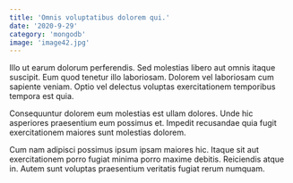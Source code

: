 ```yaml
---
title: 'Omnis voluptatibus dolorem qui.'
date: '2020-9-29'
category: 'mongodb'
image: 'image42.jpg'
---
```


Illo ut earum dolorum perferendis. Sed molestias libero aut omnis itaque suscipit. Eum quod tenetur illo laboriosam. Dolorem vel laboriosam cum sapiente veniam. Optio vel delectus voluptas exercitationem temporibus tempora est quia.
 Consequuntur dolorem eum molestias est ullam dolores. Unde hic asperiores praesentium eum possimus et. Impedit recusandae quia fugit exercitationem maiores sunt molestias dolorem.
 Cum nam adipisci possimus ipsum ipsam maiores hic. Itaque sit aut exercitationem porro fugiat minima porro maxime debitis. Reiciendis atque in. Autem sunt voluptas praesentium veritatis fugiat rerum numquam.
